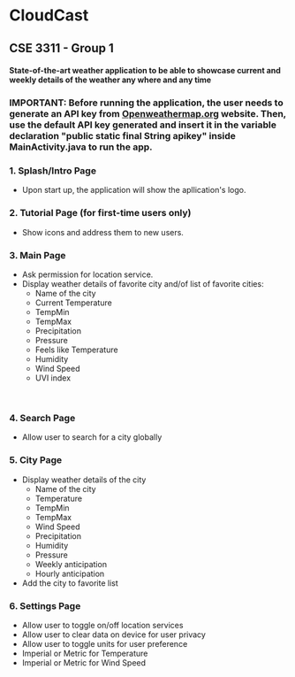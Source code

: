 # CloudCast  
## CSE 3311 - Group 1  
#### State-of-the-art weather application to be able to showcase current and weekly details of the weather any where and any time  <br> 

### IMPORTANT: Before running the application, the user needs to generate an API key from  [Openweathermap.org](https://openweathermap.org/) website. Then, use the default API key generated and insert it in the variable declaration "public static final String apikey" inside MainActivity.java to run the app.  <br> 

### 1. Splash/Intro Page  
- Upon start up, the application will show the apllication's logo.   <br> 

### 2. Tutorial Page (for first-time users only)  
- Show icons and address them to new users.  <br> 

### 3. Main Page  
- Ask permission for location service.  
- Display weather details of favorite city and/of list of favorite cities:  
  - Name of the city  
  - Current Temperature  
  - TempMin  
  - TempMax  
  - Precipitation   
  - Pressure  
  - Feels like Temperature  
  - Humidity  
  - Wind Speed  
  - UVI index  
<br> 

### 4. Search Page  
- Allow user to search for a city globally  <br> 

### 5. City Page   
- Display weather details of the city   
  - Name of the city  
  - Temperature  
  - TempMin  
  - TempMax  
  - Wind Speed  
  - Precipitation  
  - Humidity  
  - Pressure   
  - Weekly anticipation  
  - Hourly anticipation  
- Add the city to favorite list  <br> 

### 6. Settings Page   
- Allow user to toggle on/off location services   
- Allow user to clear data on device for user privacy   
- Allow user to toggle units for user preference   
- Imperial or Metric for Temperature  
- Imperial or Metric for Wind Speed  <br> 
